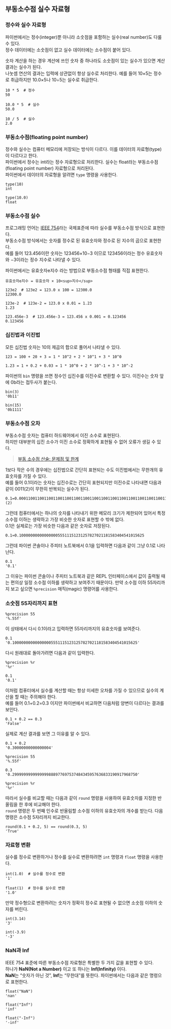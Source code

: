 ## 부동소수점 실수 자료형

### 정수와 실수 자료형
파이썬에서는 정수(integer)뿐 아니라 소숫점을 포함하는 실수(real number)도 다룰 수 있다.  
정수 데이터에는 소숫점이 없고 실수 데이터에는 소수점이 붙어 있다.

숫자 계산을 하는 경우 계산에 쓰인 숫자 중 하나라도 소숫점이 있는 실수가 있으면 계산결과는 실수가 된다.  
나눗셈 연산의 결과는 입력에 상관없이 항상 실수로 처리한다. 예를 들어 10×5는 정수로 취급하지만 10.0×5나 10÷5는 실수로 취급한다.

```
10 * 5  # 정수  
50

10.0 * 5  # 실수
50.0

10 / 5  # 실수
2.0
```

### 부동소수점(floating point number)
정수와 실수는 컴퓨터 메모리에 저장되는 방식이 다르다. 이를 데이터의 자료형(type)이 다르다고 한다.   
파이썬에서 정수는 int라는 정수 자료형으로 처리한다. 실수는 float라는 부동소수점(floating point number) 자료형으로 처리된다.  
파이썬에서 데이터의 자료형을 알려면 `type` 명령을 사용한다.  

```
type(10)
int

type(10.0)
float
```

### 부동소수점 실수
프로그래밍 언어는 [IEEE 754](https://ko.wikipedia.org/wiki/IEEE_754)라는 국제표준에 따라 실수를 부동소수점 방식으로 표현한다.  
부동소수점 방식에서는 숫자를 정수로 된 유효숫자와 정수로 된 지수의 곱으로 표현한다.  
예를 들어 123.456이란 숫자는 123456×10−3 이므로 123456이라는 정수 유효숫자와 −3이라는 정수 지수로 나타낼 수 있다. 

파이썬에서는 유효숫자e지수 라는 방법으로 부동소수점 형태를 직접 표현한다.  

`유효숫자e지수 = 유효숫자 × 10<sup>지수</sup>`

```
123e2  # 123e2 = 123.0 x 100 = 12300.0
12300.0

123e-2  # 123e-2 = 123.0 x 0.01 = 1.23
1.23

123.456e-3  # 123.456e-3 = 123.456 x 0.001 = 0.123456
0.123456
```

### 십진법과 이진법
모든 십진법 숫자는 10의 제곱의 합으로 풀어서 나타낼 수 있다.

```
123 = 100 + 20 + 3 = 1 * 10^2 + 2 * 10^1 + 3 * 10^0

1.23 = 1 + 0.2 + 0.03 = 1 * 10^0 + 2 * 10^-1 + 3 * 10^-2
```

파이썬의 `bin` 명령을 쓰면 정수인 십진수를 이진수로 변환할 수 있다. 이진수는 숫자 앞에 0b라는 접두사가 붙는다.

```
bin(3)
'0b11'

bin(15)
'0b1111'
```

### 부동소수점 오차
부동소수점 숫자는 컴퓨터 하드웨어에서 이진 소수로 표현된다.  
하지만 대부분의 십진 소수가 이진 소수로 정확하게 표현될 수 없어 오류가 생길 수 있다.    
> [부동 소수점 산술: 문제점 및 한계](https://python.flowdas.com/tutorial/floatingpoint.html)

1보다 작은 수의 경우에는 십진법으로 간단히 표현되는 수도 이진법에서는 무한개의 유효숫자를 가질 수 있다.  
예를 들어 0.1이라는 숫자는 십진수로는 간단히 표현되지만 이진수로 나타내면 다음과 같이 0011(2)이 무한히 반복되는 실수가 된다.

```
0.1=0.00011001100110011001100110011001100110011001100110011001100110011⋯(2)
```

그런데 컴퓨터에서는 하나의 숫자를 나타내기 위한 메모리 크기가 제한되어 있어서 특정 소수점 이하는 생략하고 가장 비슷한 숫자로 표현할 수 밖에 없다.  
0.1은 실제로는 가장 비슷한 다음과 같은 숫자로 저장된다.

```
0.1≈0.1000000000000000055511151231257827021181583404541015625
```

그런데 파이썬 콘솔이나 주피터 노트북에서 0.1을 입력하면 다음과 같이 그냥 0.1로 나타난다. 

```
0.1
'0.1'
```

그 이유는 파이썬 콘솔이나 주피터 노트북과 같은 REPL 인터페이스에서 값이 출력될 때는 편의상 일정 소수점 이하를 생략하고 보여주기 때문이다. 
만약 소수점 이하 55자리까지 보고 싶으면 `%precision` 매직(magic) 명령어를 사용한다.

### 소숫점 55자리까지 표현

```
%precision 55
'%.55f'
```

이 상태에서 다시 0.1이라고 입력하면 55자리까지의 유효숫자를 보여준다.

```
0.1
'0.1000000000000000055511151231257827021181583404541015625'
```
다시 원래대로 돌아가려면 다음과 같이 입력한다.

```
%precision %r
'%r'

0.1
'0.1'
```
이처럼 컴퓨터에서 실수를 계산할 때는 항상 미세한 오차를 가질 수 있으므로 실수의 계산을 할 때는 주의해야 한다.  
예를 들어 0.1+0.2=0.3 이지만 파이썬에서 비교하면 다음처럼 양변이 다르다는 결과를 보인다.

```
0.1 + 0.2 == 0.3
'False'
```

실제로 계산 결과를 보면 그 이유를 알 수 있다.

```
0.1 + 0.2
'0.30000000000000004'

%precision 55
'%.55f'

0.3
'0.2999999999999999888977697537484345957636833190917968750'

%precision %r
'%r'
```

따라서 실수를 비교할 때는 다음과 같이 `round` 명령을 사용하여 유효숫자를 지정한 반올림을 한 후에 비교해야 한다.  
`round` 명령은 두 번째 인수로 반올림할 소수점 이하의 유효숫자의 개수를 받는다. 다음 명령은 소수점 5자리까지 비교한다.

```
round(0.1 + 0.2, 5) == round(0.3, 5)
'True'
```

### 자료형 변환
실수를 정수로 변환하거나 정수를 실수로 변환하려면 `int` 명령과 `float` 명령을 사용한다.

```
int(1.0)  # 실수를 정수로 변환
'1'

float(1)  # 정수를 실수로 변환
'1.0'
```

만약 정수형으로 변환하려는 숫자가 정확히 정수로 표현될 수 없으면 소숫점 이하의 숫자를 버린다.

```
int(3.14)
'3'

int(-3.9)
'-3'
```

### NaN과 Inf
IEEE 754 표준에 따른 부동소수점 자료형은 특별한 두 가지 값을 표현할 수 있다.  
하나가 **NaN(Not a Number)** 이고 또 하나는 **Inf(Infinity)** 이다.   
**NaN**는 “숫자가 아닌 것”, **Inf**는 “무한대”를 뜻한다. 파이썬에서는 다음과 같은 명령으로 표현한다.

```
float("NaN")
'nan'

float("Inf")
'inf'

float("-Inf")
'-inf'
```
